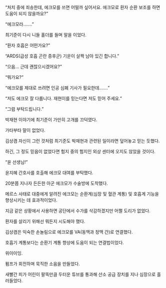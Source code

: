 “처치 중에 죄송한데, 에크모를 쓰면 어떨까 싶어서요. 에크모로 환자 순환 보조를 하면 도움이 되지 않을까요?”

“에크모라…….”

최기준이 다시 니들 홀더를 들며 말을 이었다.

“환자 호흡은 어떤가요?”

“ARDS(급성 호흡 곤란 증후군) 기운이 살짝 남아 있긴 합니다.”

“으음… 근데 괜찮으시겠어요?”

“뭐가요?”

“에크모를 제대로 쓰려면 인공 심폐 기사가 필요한데…….”

“저도 에크모 잘 다룹니다. 재현이를 믿는다면 저도 믿어 주세요.”

“그럼 부탁드립니다.”

박재현 이야기에 최기준이 가만히 고개를 끄덕였다.

가타부타 말이 없었다.

김상겸 자신이 그런 것처럼 최기준도 박재현과 관련된 일이라면 덮어놓고 믿는 듯했다.

하긴, 그 정도 믿음이 없었다면 험지 중의 험지인 외상 센터에 오지도 않았을 것이다.

“윤 선생님!”

윤지혜 간호사를 호출해 에크모 대여를 부탁했다.

20분쯤 지나자 든든한 아군 에크모가 수술방에 도착했다.

메르스 사태로 대중에게 알려진 에크모는 순환계(심장 및 혈관 계통) 및 호흡계 기능을 향상시키는 데 효과적이었다.

지금 같은 상황에서 사용하면 공단에서 수가를 삭감하겠지만 어쩔 도리가 없었다.

환자를 살리기 위해선 뭐든지 시도해야 했다.

김상겸은 익숙한 손놀림으로 에크모를 VA(동맥과 정맥 간)로 연결했다.

호흡기 계통보다는 순환기 계통 향상에 도움이 되는 연결법이었다.

위이이잉.

펌프가 회전하며 묵직한 소음을 만들었다.

새빨간 피가 어린이 팔뚝만큼 두터운 튜브를 통과해 산소 공급 장치를 지나 심장으로 흘러들었다.